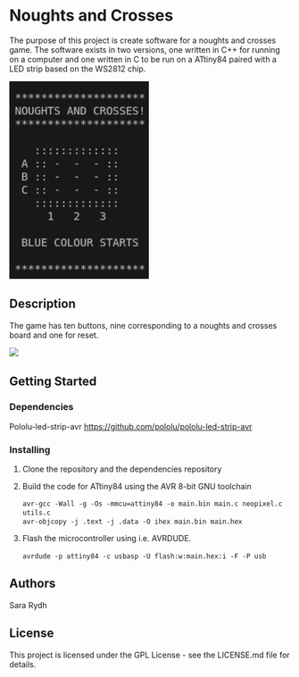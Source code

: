 # Noughts and Crosses
The purpose of this project is create software for a noughts and crosses game.
The software exists in two versions, one written in C++ for running on a computer
and one written in C to be run on a ATtiny84 paired with a LED strip based on the WS2812 chip.

<img width="250" src="noughts_and_crosses.png"/>

## Description
The game has ten buttons, nine corresponding to a noughts and crosses board
and one for reset.

<img width="250" src="noughts_and_crosses_avr.png"/>

## Getting Started

### Dependencies
Pololu-led-strip-avr
https://github.com/pololu/pololu-led-strip-avr

### Installing

1. Clone the repository and the dependencies repository
1. Build the code for ATtiny84 using the AVR 8-bit GNU toolchain

   ```
   avr-gcc -Wall -g -Os -mmcu=attiny84 -o main.bin main.c neopixel.c utils.c
   avr-objcopy -j .text -j .data -O ihex main.bin main.hex
   ```

1. Flash the microcontroller using i.e. AVRDUDE.
   
   `avrdude -p attiny84 -c usbasp -U flash:w:main.hex:i -F -P usb`

## Authors
Sara Rydh

## License
This project is licensed under the GPL License - see the LICENSE.md
file for details.









